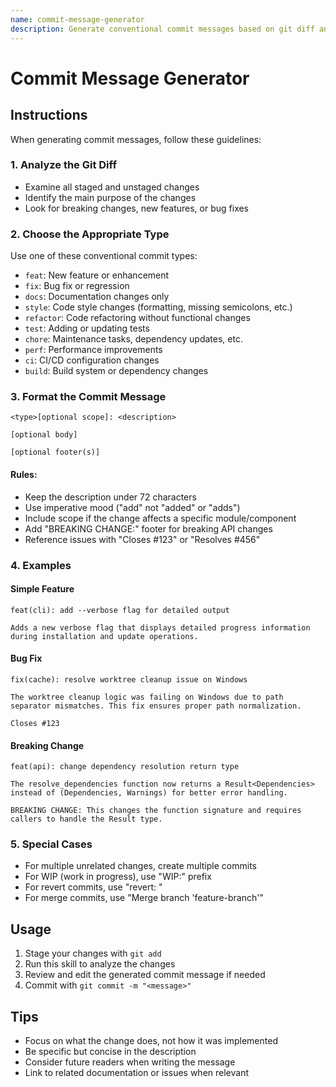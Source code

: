 ```yaml
---
name: commit-message-generator
description: Generate conventional commit messages based on git diff analysis. Use when you need to create well-structured commit messages following conventional commit format.
---
```


# Commit Message Generator

## Instructions

When generating commit messages, follow these guidelines:

### 1. Analyze the Git Diff
- Examine all staged and unstaged changes
- Identify the main purpose of the changes
- Look for breaking changes, new features, or bug fixes

### 2. Choose the Appropriate Type
Use one of these conventional commit types:
- `feat`: New feature or enhancement
- `fix`: Bug fix or regression
- `docs`: Documentation changes only
- `style`: Code style changes (formatting, missing semicolons, etc.)
- `refactor`: Code refactoring without functional changes
- `test`: Adding or updating tests
- `chore`: Maintenance tasks, dependency updates, etc.
- `perf`: Performance improvements
- `ci`: CI/CD configuration changes
- `build`: Build system or dependency changes

### 3. Format the Commit Message
```
<type>[optional scope]: <description>

[optional body]

[optional footer(s)]
```

#### Rules:
- Keep the description under 72 characters
- Use imperative mood ("add" not "added" or "adds")
- Include scope if the change affects a specific module/component
- Add "BREAKING CHANGE:" footer for breaking API changes
- Reference issues with "Closes #123" or "Resolves #456"

### 4. Examples

#### Simple Feature
```
feat(cli): add --verbose flag for detailed output

Adds a new verbose flag that displays detailed progress information
during installation and update operations.
```

#### Bug Fix
```
fix(cache): resolve worktree cleanup issue on Windows

The worktree cleanup logic was failing on Windows due to path
separator mismatches. This fix ensures proper path normalization.

Closes #123
```

#### Breaking Change
```
feat(api): change dependency resolution return type

The resolve_dependencies function now returns a Result<Dependencies>
instead of (Dependencies, Warnings) for better error handling.

BREAKING CHANGE: This changes the function signature and requires
callers to handle the Result type.
```

### 5. Special Cases
- For multiple unrelated changes, create multiple commits
- For WIP (work in progress), use "WIP:" prefix
- For revert commits, use "revert: <original commit message>"
- For merge commits, use "Merge branch 'feature-branch'"

## Usage

1. Stage your changes with `git add`
2. Run this skill to analyze the changes
3. Review and edit the generated commit message if needed
4. Commit with `git commit -m "<message>"`

## Tips

- Focus on what the change does, not how it was implemented
- Be specific but concise in the description
- Consider future readers when writing the message
- Link to related documentation or issues when relevant